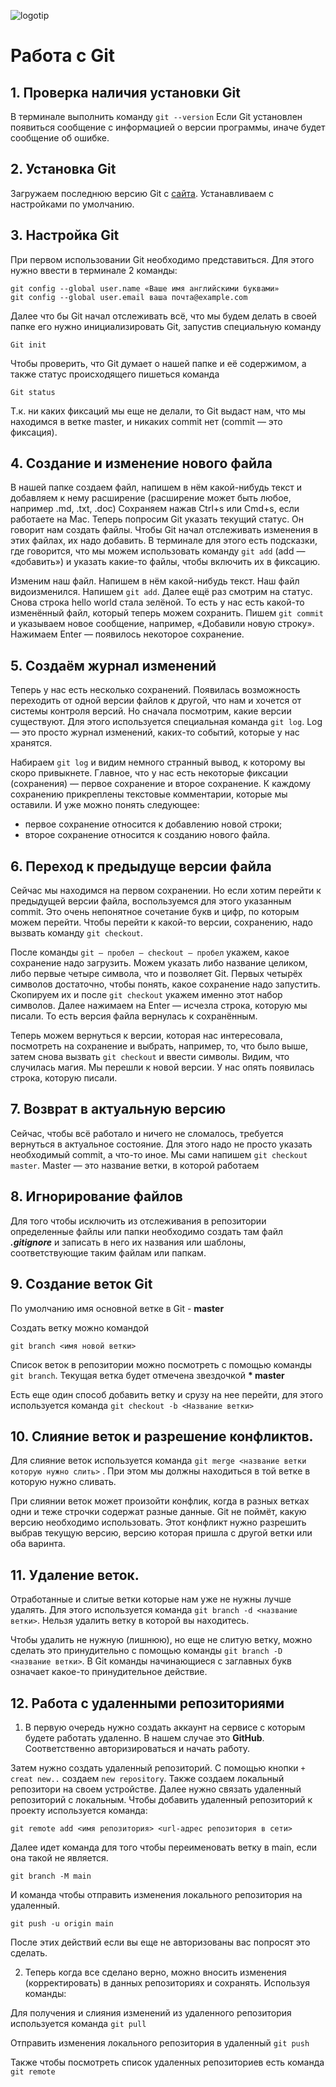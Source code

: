 ![logotip](gitim.png) 

# Работа с Git

## 1. Проверка наличия установки Git
В терминале выполнить команду `git --version` 
Если Git установлен появиться сообщение с информацией о версии программы, иначе будет сообщение об ошибке.

## 2. Установка Git
Загружаем последнюю версию Git с [сайта](https://git-scm.com/downloads).
Устанавливаем с настройками по умолчанию.

## 3. Настройка Git
При первом использовании Git необходимо представиться.
Для этого нужно ввести в терминале 2 команды:
```
git config --global user.name «Ваше имя английскими буквами»
git config --global user.email ваша почта@example.com
```
Далее что бы Git начал отслеживать всё, что мы будем делать в своей папке его нужно инициализировать Git, запустив специальную команду 
```
Git init
```
Чтобы проверить, что Git думает о нашей папке и её содержимом, а также
статус происходящего
пишеться команда
```
Git status
```
Т.к. ни каких фиксаций мы еще не делали, то Git выдаст нам, что мы находимся в ветке master, и никаких
commit нет (commit — это фиксация).

## 4. Создание и изменение нового файла
В нашей папке создаем файл, напишем в нём какой-нибудь текст и добавляем к нему расширение (расширение может быть любое, например .md, .txt, .doc)
Сохраняем нажав Ctrl+s или Cmd+s,
если работаете на Mac. Теперь попросим Git указать текущий статус. Он говорит нам создать
файлы. Чтобы Git начал отслеживать изменения в этих файлах, их надо добавить.
В терминале для этого есть подсказки, где
говорится, что мы можем использовать команду `git add` (add — «добавить») и указать какие-то
файлы, чтобы включить их в фиксацию.

Изменим наш файл. Напишем в нём какой-нибудь текст. Наш файл видоизменился.
Напишем `git add`. Далее ещё раз смотрим на статус. Снова строка hello world стала зелёной. То
есть у нас есть какой-то изменённый файл, который теперь можем сохранить. Пишем `git
commit` и указываем новое сообщение, например, «Добавили новую строку». Нажимаем Enter
— появилось некоторое сохранение.

## 5. Создаём журнал изменений
Теперь у нас есть несколько сохранений. Появилась возможность
переходить от одной версии файлов к другой, что нам и хочется от системы контроля версий. Но сначала посмотрим, какие версии существуют. Для этого используется специальная
команда `git log`. Log — это просто журнал изменений, каких-то событий, которые у нас
хранятся.

Набираем `git log` и видим немного странный вывод, к которому вы скоро привыкнете. Главное,
что у нас есть некоторые фиксации (сохранения) — первое сохранение и второе сохранение.
К каждому сохранению прикреплены текстовые комментарии, которые мы оставили. И уже
можно понять следующее:
* первое сохранение относится к добавлению новой строки;
* второе сохранение относится к созданию нового файла.

## 6. Переход к предыдуще версии файла
Сейчас мы находимся на первом сохранении. Но если хотим перейти к предыдущей версии
файла, воспользуемся для этого указанным commit. Это очень непонятное сочетание букв и
цифр, по которым можем перейти. Чтобы перейти к какой-то версии, сохранению, надо
вызвать команду `git checkout`.

После команды `git — пробел — checkout — пробел` укажем, какое сохранение надо загрузить.
Можем указать либо название целиком, либо первые четыре символа, что и позволяет Git.
Первых четырёх символов достаточно, чтобы понять, какое сохранение надо запустить.
Скопируем их и после `git checkout` укажем именно этот набор символов. Далее нажимаем на
Enter — исчезла строка, которую мы писали. То есть версия файла вернулась к сохранённым.

Теперь можем вернуться к версии, которая нас интересовала, посмотреть на сохранение и
выбрать, например, то, что было выше, затем снова вызвать `git checkout` и ввести символы.
Видим, что случилась магия. Мы перешли к новой версии. У нас опять появилась строка,
которую писали.

## 7. Возврат в актуальную версию
Cейчас, чтобы всё работало и ничего не сломалось, требуется вернуться в актуальное состояние. Для этого надо не просто указать необходимый commit, а что-то иное. Мы сами напишем `git checkout
master`. Master — это название ветки, в которой работаем

## 8. Игнорирование файлов
Для того чтобы исключить из отслеживания в репозитории определенные файлы или папки необходимо создать там файл ***.gitignore*** и записать в него их названия или шаблоны, соответствующие таким файлам или папкам.

## 9. Создание веток Git
По умолчанию имя основной ветке в Git - **master**

Создать ветку можно командой 

```
git branch <имя новой ветки>
```
Список веток в репозитории можно посмотреть с помощью команды `git branch`.
Текущая ветка будет отмечена звездочкой **\* master**

Есть еще один способ добавить ветку и срузу на нее перейти, для этого используется команда `git checkout -b <Название ветки>`
## 10. Слияние веток и разрешение конфликтов.

Для слияние веток используется команда `git merge <название ветки которую нужно слить>`
. При этом мы должны находиться в той ветке в которую нужно сливать.

При слиянии веток может произойти конфлик, когда в разных ветках одни и теже строчки содержат разные данные. Git не поймёт, какую версию необходимо использовать. Этот конфликт нужно разрешить выбрав текущую версию, версию которая пришла с другой ветки или оба варинта. 

## 11. Удаление веток.
Отработанные и слитые ветки которые нам уже не нужны лучше удалять. Для этого используется команда `git branch -d <название ветки>`. Нельзя удалить ветку в которой вы находитесь.

Чтобы удалить не нужную (лишнюю), но еще не слитую ветку, можно сделать это принудительно с помощью команды `git branch -D <название ветки>`. В Git команды начинающиеся с заглавных букв означает какое-то принудительное действие.  
## 12. Работа с удаленными репозиториями
1. В первую очередь нужно создать аккаунт на сервисе с которым будете работать удаленно. В нашем случае это **GitHub**. Соответственно авторизироваться и начать работу.

Затем нужно создать удаленный репозиторий. С помощью кнопки `+` `creat new..` создаем `new repository`.
Также создаем локальный репозитори на своем устройстве. Далее нужно связать удаленный репозиторий с локальным. Чтобы добавить удаленный репозиторий к проекту используется команда:
```
git remote add <имя репозитория> <url-адрес репозитория в сети>
```
Далее идет команда для того чтобы переименовать ветку в main, если она такой не является.  
```
git branch -M main
```
И команда чтобы отправить изменения локального репозитория на удаленный.
```
git push -u origin main
```
После этих действий если вы еще не авторизованы вас попросят это сделать.

2. Теперь когда все сделано верно, можно вносить изменения (корректировать) в данных репозиториях и сохранять. Используя команды:

 Для получения и слияния изменений из удаленного репозитория используется команда `git pull`

Отправить изменения локального репозитория в удаленный `git push` 

Также чтобы посмотреть список удаленных репозиториев есть команда `git remote`